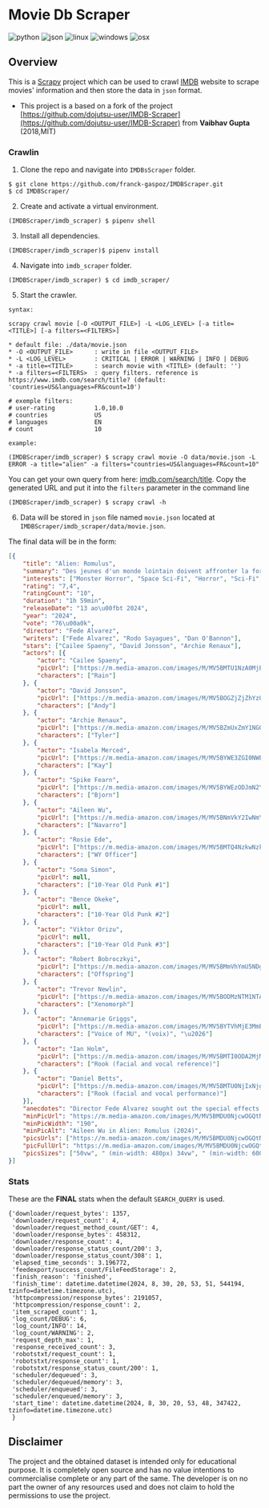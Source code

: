 # Movie Db Scraper

![python](https://img.shields.io/static/v1?label=&message=Python&color=cdf998&style=plastic&logo=python)
![json](https://img.shields.io/static/v1?label=&message=JSON&color=cdf998&style=plastic&logo=javascript&logoColor=darkgreen) 
![linux](https://img.shields.io/static/v1?label=&message=Linux&color=285fdd&style=plastic&logo=linux) ![windows](https://img.shields.io/static/v1?label=&message=Windows&color=285fdd&style=plastic&logo=windows&logoColor=77DDFF) ![osx](https://img.shields.io/static/v1?label=&message=OSX&color=285fdd&style=plastic&logo=apple&logoColor=AAFFAA)

## Overview

This is a [Scrapy](https://github.com/scrapy/scrapy) project which can be used to crawl [IMDB](https://www.imdb.com/) website to scrape movies' information and then store the data in `json` format. 

- This project is a based on a fork of the project [https://github.com/dojutsu-user/IMDB-Scraper](https://github.com/dojutsu-user/IMDB-Scraper) from **Vaibhav Gupta** (2018,MIT)

### Crawlin

1. Clone the repo and navigate into `IMDBsScraper` folder.
```
$ git clone https://github.com/franck-gaspoz/IMDBScraper.git
$ cd IMDBScraper/
```
2. Create and activate a virtual environment.
```
(IMDBScraper/imdb_scraper) $ pipenv shell
```
3. Install all dependencies.
```
(IMDBScraper/imdb_scraper)$ pipenv install
```
4. Navigate into `imdb_scraper` folder.
```
(IMDBScraper/imdb_scraper) $ cd imdb_scraper/
```

5. Start the crawler.
```
syntax:

scrapy crawl movie [-O <OUTPUT_FILE>] -L <LOG_LEVEL> [-a title=<TITLE>] [-a filters=<FILTERS>]

* default file: ./data/movie.json
* -O <OUTPUT_FILE>      : write in file <OUTPUT_FILE>
* -L <LOG_LEVEL>        : CRITICAL | ERROR | WARNING | INFO | DEBUG
* -a title=<TITLE>      : search movie with <TITLE> (default: '')
* -a filters=<FILTERS>  : query filters. reference is https://www.imdb.com/search/title? (default: 'countries=US&languages=FR&count=10')

# exemple filters:
# user-rating           1.0,10.0
# countries             US
# languages             EN
# count                 10

example:

(IMDBScraper/imdb_scraper) $ scrapy crawl movie -O data/movie.json -L ERROR -a title="alien" -a filters="countries=US&languages=FR&count=10" 
```

You can get your own query from here: [imdb.com/search/title](https://www.imdb.com/search/title). Copy the generated URL and 
put it into the `filters` parameter in the command line

```
(IMDBScraper/imdb_scraper) $ scrapy crawl -h
```

6. Data will be stored in `json` file named `movie.json` located at `IMDBScraper/imdb_scraper/data/movie.json`.


The final data will be in the form:

```json
[{
    "title": "Alien: Romulus",
    "summary": "Des jeunes d'un monde lointain doivent affronter la forme de vie la plus terrifiante de l'univers.",
    "interests": ["Monster Horror", "Space Sci-Fi", "Horror", "Sci-Fi", "Thriller"],
    "rating": "7,4",
    "ratingCount": "10",
    "duration": "1h 59min",
    "releaseDate": "13 ao\u00fbt 2024",
    "year": "2024",
    "vote": "76\u00a0k",
    "director": "Fede Alvarez",
    "writers": ["Fede Alvarez", "Rodo Sayagues", "Dan O'Bannon"],
    "stars": ["Cailee Spaeny", "David Jonsson", "Archie Renaux"],
    "actors": [{
        "actor": "Cailee Spaeny",
        "picUrl": ["https://m.media-amazon.com/images/M/MV5BMTU1NzA0MjEwNV5BMl5BanBnXkFtZTgwNTE5ODczNjM@._V1_QL75_UX140_CR0,0,140,140_.jpg"],
        "characters": ["Rain"]
    }, {
        "actor": "David Jonsson",
        "picUrl": ["https://m.media-amazon.com/images/M/MV5BOGZjZjZhYzUtNjkyZi00MjQyLTliNjYtMDMxNDc2NDlhOTU5XkEyXkFqcGdeQXVyOTA2MTgwNTA@._V1_QL75_UX140_CR0,16,140,140_.jpg"],
        "characters": ["Andy"]
    }, {
        "actor": "Archie Renaux",
        "picUrl": ["https://m.media-amazon.com/images/M/MV5BZmUxZmY1NGQtMmIzYS00OWE2LThkNTgtNDYyMDI3Njg4MDdiXkEyXkFqcGdeQXVyODg4NzYxNTM@._V1_QL75_UX140_CR0,1,140,140_.jpg"],
        "characters": ["Tyler"]
    }, {
        "actor": "Isabela Merced",
        "picUrl": ["https://m.media-amazon.com/images/M/MV5BYWE3ZGI0NWEtOGE1YS00NGVmLTg1ZWQtOThkOWI2MWUyZmU1XkEyXkFqcGc@._V1_QL75_UX140_CR0,12,140,140_.jpg"],
        "characters": ["Kay"]
    }, {
        "actor": "Spike Fearn",
        "picUrl": ["https://m.media-amazon.com/images/M/MV5BYWEzODJmN2YtZjgxYy00ZGUxLWFkZWYtZTM4OTY0MDY2NzA0XkEyXkFqcGc@._V1_QL75_UX140_CR0,0,140,140_.jpg"],
        "characters": ["Bjorn"]
    }, {
        "actor": "Aileen Wu",
        "picUrl": ["https://m.media-amazon.com/images/M/MV5BNmVkY2IwNmYtNDRhYy00ZDBmLTlmODEtMDk5N2M4ZGMxNzRmXkEyXkFqcGdeQXVyMTM1NjU0NjI0._V1_QL75_UX140_CR0,12,140,140_.jpg"],
        "characters": ["Navarro"]
    }, {
        "actor": "Rosie Ede",
        "picUrl": ["https://m.media-amazon.com/images/M/MV5BMTQ4NzkwNzk0M15BMl5BanBnXkFtZTgwMzAwMzIyNjE@._V1_QL75_UX140_CR0,0,140,140_.jpg"],
        "characters": ["WY Officer"]
    }, {
        "actor": "Soma Simon",
        "picUrl": null,
        "characters": ["10-Year Old Punk #1"]
    }, {
        "actor": "Bence Okeke",
        "picUrl": null,
        "characters": ["10-Year Old Punk #2"]
    }, {
        "actor": "Viktor Orizu",
        "picUrl": null,
        "characters": ["10-Year Old Punk #3"]
    }, {
        "actor": "Robert Bobroczkyi",
        "picUrl": ["https://m.media-amazon.com/images/M/MV5BMmVhYmU5NDgtMWI0Ny00MzA0LTk4MmMtNDEzMDI3MzMxYjFlXkEyXkFqcGc@._V1_QL75_UX140_CR0,12,140,140_.jpg"],
        "characters": ["Offspring"]
    }, {
        "actor": "Trevor Newlin",
        "picUrl": ["https://m.media-amazon.com/images/M/MV5BODMzNTM1NTAtNTUxZC00OGNjLWI3NGUtMzY5ZjVmZDQxODhlXkEyXkFqcGdeQXVyMjQwMDg0Ng@@._V1_QL75_UX140_CR0,12,140,140_.jpg"],
        "characters": ["Xenomorph"]
    }, {
        "actor": "Annemarie Griggs",
        "picUrl": ["https://m.media-amazon.com/images/M/MV5BYTVhMjE3MmEtMjVhMC00ZDU2LTljOWMtZmVhZTI3YzhlZDA5XkEyXkFqcGdeQXVyMTczNTQwOTE@._V1_QL75_UX140_CR0,1,140,140_.jpg"],
        "characters": ["Voice of MU", "(voix)", "\u2026"]
    }, {
        "actor": "Ian Holm",
        "picUrl": ["https://m.media-amazon.com/images/M/MV5BMTI0ODA2MjM2NF5BMl5BanBnXkFtZTYwNDg5NDIz._V1_QL75_UX140_CR0,13,140,140_.jpg"],
        "characters": ["Rook (facial and vocal reference)"]
    }, {
        "actor": "Daniel Betts",
        "picUrl": ["https://m.media-amazon.com/images/M/MV5BMTU0NjIxNjg4NV5BMl5BanBnXkFtZTgwOTE4NTc1MDI@._V1_QL75_UX140_CR0,12,140,140_.jpg"],
        "characters": ["Rook (facial and vocal performance)"]
    }],
    "anecdotes": "Director Fede Alvarez sought out the special effects crew from Aliens, le retour (1986) to work on the creatures. Physical sets, practical creatures, and miniatures were used wherever possible to help ground later VFX work.When the characters first enter the space station, the artificial gravity briefly turns on and then off again. Shortly thereafter, they enter a room where several objects are hovering in mid-air. If the objects had momentum immediately after the gravity switched off they should be moving on a trajectory, and if not they should still be against the floor. Either way, they should not be unmoving several feet off the floor.Andy: The solution for a claustrophobic astronaut is to give him more space.The 20th Century Studios fanfare freezes and turns ominous, as in Alien\u00b3 (1992), leading into the film's opening scene.The logo itself suffers a burst of static and turns green.Featured in Nerdrotic: The Acolyte: Force is Female CONFIRMED? The Death of Theaters - The Real BBC @MauLer @HeelvsBabyface (2024)Theme from AlienWritten by Jerry Goldsmith",
    "minPicUrl": "https://m.media-amazon.com/images/M/MV5BMDU0NjcwOGQtNjNjOS00NzQ3LWIwM2YtYWVmODZjMzQzN2ExXkEyXkFqcGc@._V1_QL75_UX190_CR0,0,190,281_.jpg",
    "minPicWidth": "190",
    "minPicAlt": "Aileen Wu in Alien: Romulus (2024)",
    "picsUrls": ["https://m.media-amazon.com/images/M/MV5BMDU0NjcwOGQtNjNjOS00NzQ3LWIwM2YtYWVmODZjMzQzN2ExXkEyXkFqcGc@._V1_QL75_UX190_CR0,0,190,281_.jpg", "https://m.media-amazon.com/images/M/MV5BMDU0NjcwOGQtNjNjOS00NzQ3LWIwM2YtYWVmODZjMzQzN2ExXkEyXkFqcGc@._V1_QL75_UX285_CR0,0,285,422_.jpg", "https://m.media-amazon.com/images/M/MV5BMDU0NjcwOGQtNjNjOS00NzQ3LWIwM2YtYWVmODZjMzQzN2ExXkEyXkFqcGc@._V1_QL75_UX380_CR0,0,380,562_.jpg"],
    "picFullUrl": "https://m.media-amazon.com/images/M/MV5BMDU0NjcwOGQtNjNjOS00NzQ3LWIwM2YtYWVmODZjMzQzN2ExXkEyXkFqcGc@._V1_QL75_UX190_CR0",
    "picsSizes": ["50vw", " (min-width: 480px) 34vw", " (min-width: 600px) 26vw", " (min-width: 1024px) 16vw", " (min-width: 1280px) 16vw"]
}]
```


### Stats

These are the **FINAL** stats when the default `SEARCH_QUERY` is used.

```python3
{'downloader/request_bytes': 1357,
 'downloader/request_count': 4,
 'downloader/request_method_count/GET': 4,
 'downloader/response_bytes': 458312,
 'downloader/response_count': 4,
 'downloader/response_status_count/200': 3,
 'downloader/response_status_count/308': 1,
 'elapsed_time_seconds': 3.196772,
 'feedexport/success_count/FileFeedStorage': 2,
 'finish_reason': 'finished',
 'finish_time': datetime.datetime(2024, 8, 30, 20, 53, 51, 544194, tzinfo=datetime.timezone.utc),
 'httpcompression/response_bytes': 2191057,
 'httpcompression/response_count': 2,
 'item_scraped_count': 1,
 'log_count/DEBUG': 6,
 'log_count/INFO': 14,
 'log_count/WARNING': 2,
 'request_depth_max': 1,
 'response_received_count': 3,
 'robotstxt/request_count': 1,
 'robotstxt/response_count': 1,
 'robotstxt/response_status_count/200': 1,
 'scheduler/dequeued': 3,
 'scheduler/dequeued/memory': 3,
 'scheduler/enqueued': 3,
 'scheduler/enqueued/memory': 3,
 'start_time': datetime.datetime(2024, 8, 30, 20, 53, 48, 347422, tzinfo=datetime.timezone.utc)
 }
 ```

## Disclaimer

The project and the obtained dataset is intended only for educational purpose. It is completely open source and has no value intentions to commercialise complete or any part of the same. The developer is on no part the owner of any resources used and does not claim to hold the permissions to use the project.
